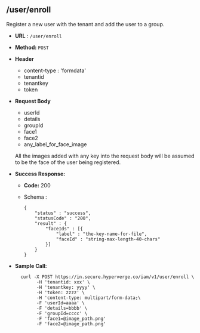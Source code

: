 ## /user/enroll

Register a new user with the tenant and add the user to a group.

* **URL** : `/user/enroll`
  
* **Method:** `POST`

* **Header**
	
	- content-type : 'formdata'
	- tenantid 
	- tenantkey
	- token
	
* **Request Body**

	- userId
	- details
	- groupId
	- face1
	- face2
	- any\_label\_for\_face\_image

  All the images added with any key into the request body will be assumed to be the face of the user being registered.
  
* **Success Response:**

  * **Code:** 200 <br />
  * Schema : 
		
			
		{
			"status" : "success",
			"statusCode" : "200",
			"result" : {
				"faceIds" : [{
					"label" : "the-key-name-for-file",
					"faceId" : "string-max-length-40-chars"
				}]
			}
		}
		
	

* **Sample Call:**

   	
    	curl -X POST https://in.secure.hyperverge.co/iam/v1/user/enroll \
			  -H 'tenantid: xxx' \
		  	  -H 'tenantkey: yyyy' \
		  	  -H 'token: zzzz' \
		  	  -H 'content-type: multipart/form-data;\
		  	  -F 'userId=aaaa' \
		  	  -F 'details=bbbb' \
		  	  -F 'groupId=cccc' \
		  	  -F 'face1=@image_path.png' 
		  	  -F 'face2=@image_path.png'
    	
